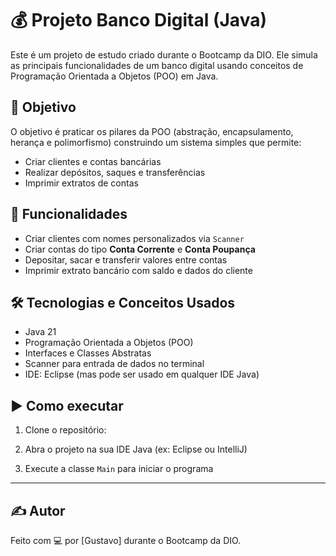 # 💰 Projeto Banco Digital (Java)

Este é um projeto de estudo criado durante o Bootcamp da DIO. Ele simula as principais funcionalidades de um banco digital usando conceitos de Programação Orientada a Objetos (POO) em Java.

## 📌 Objetivo

O objetivo é praticar os pilares da POO (abstração, encapsulamento, herança e polimorfismo) construindo um sistema simples que permite:

- Criar clientes e contas bancárias
- Realizar depósitos, saques e transferências
- Imprimir extratos de contas

## 🚀 Funcionalidades

- Criar clientes com nomes personalizados via `Scanner`
- Criar contas do tipo **Conta Corrente** e **Conta Poupança**
- Depositar, sacar e transferir valores entre contas
- Imprimir extrato bancário com saldo e dados do cliente

## 🛠️ Tecnologias e Conceitos Usados

- Java 21
- Programação Orientada a Objetos (POO)
- Interfaces e Classes Abstratas
- Scanner para entrada de dados no terminal
- IDE: Eclipse (mas pode ser usado em qualquer IDE Java)

## ▶️ Como executar

1. Clone o repositório:
  
2. Abra o projeto na sua IDE Java (ex: Eclipse ou IntelliJ)

3. Execute a classe `Main` para iniciar o programa


---

## ✍️ Autor

Feito com 💻 por [Gustavo] durante o Bootcamp da DIO.



